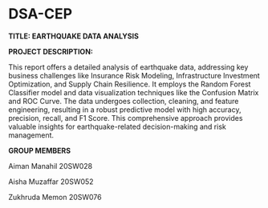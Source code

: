 # DSA-CEP
**TITLE: EARTHQUAKE DATA ANALYSIS**

**PROJECT DESCRIPTION:**

This report offers a detailed analysis of earthquake data, addressing key business challenges like Insurance Risk Modeling, Infrastructure Investment Optimization, and Supply Chain Resilience. It employs the Random Forest Classifier model and data visualization techniques like the Confusion Matrix and ROC Curve. The data undergoes collection, cleaning, and feature engineering, resulting in a robust predictive model with high accuracy, precision, recall, and F1 Score. This comprehensive approach provides valuable insights for earthquake-related decision-making and risk management.

**GROUP MEMBERS**

Aiman Manahil 20SW028

Aisha Muzaffar 20SW052

Zukhruda Memon 20SW076
